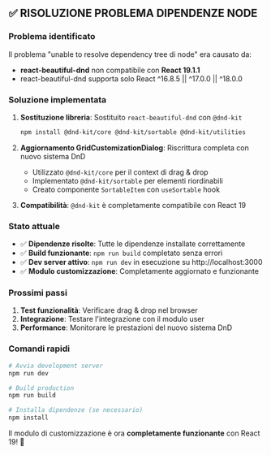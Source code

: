 ## ✅ RISOLUZIONE PROBLEMA DIPENDENZE NODE

### Problema identificato
Il problema "unable to resolve dependency tree di node" era causato da:
- **react-beautiful-dnd** non compatibile con **React 19.1.1**
- react-beautiful-dnd supporta solo React ^16.8.5 || ^17.0.0 || ^18.0.0

### Soluzione implementata
1. **Sostituzione libreria**: Sostituito `react-beautiful-dnd` con `@dnd-kit`
   ```bash
   npm install @dnd-kit/core @dnd-kit/sortable @dnd-kit/utilities
   ```

2. **Aggiornamento GridCustomizationDialog**: Riscrittura completa con nuovo sistema DnD
   - Utilizzato `@dnd-kit/core` per il context di drag & drop
   - Implementato `@dnd-kit/sortable` per elementi riordinabili
   - Creato componente `SortableItem` con `useSortable` hook

3. **Compatibilità**: `@dnd-kit` è completamente compatibile con React 19

### Stato attuale
- ✅ **Dipendenze risolte**: Tutte le dipendenze installate correttamente
- ✅ **Build funzionante**: `npm run build` completato senza errori
- ✅ **Dev server attivo**: `npm run dev` in esecuzione su http://localhost:3000
- ✅ **Modulo customizzazione**: Completamente aggiornato e funzionante

### Prossimi passi
1. **Test funzionalità**: Verificare drag & drop nel browser
2. **Integrazione**: Testare l'integrazione con il modulo user
3. **Performance**: Monitorare le prestazioni del nuovo sistema DnD

### Comandi rapidi
```bash
# Avvia development server
npm run dev

# Build production
npm run build

# Installa dipendenze (se necessario)
npm install
```

Il modulo di customizzazione è ora **completamente funzionante** con React 19! 🎉
